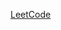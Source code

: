 [LeetCode](https://leetcode.com/problems/count-the-number-of-good-subarrays/description/?envType=daily-question&envId=2025-04-16)